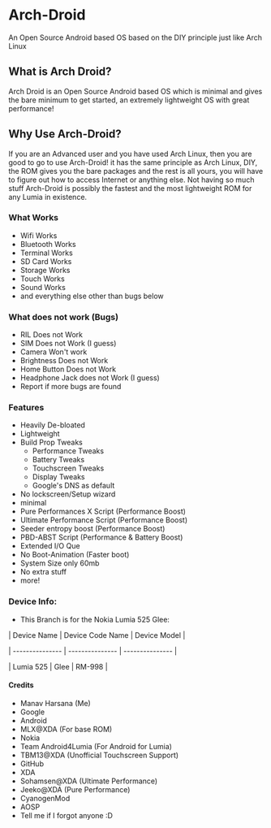 # Arch-Droid
An Open Source Android based OS based on the DIY principle just like Arch Linux

## What is Arch Droid?

Arch Droid is an Open Source Android based OS which is minimal and gives the bare minimum to get started, an extremely lightweight OS with great performance!


## Why Use Arch-Droid?

If you are an Advanced user and you have used Arch Linux, then you are good to go to use Arch-Droid! it has the same principle as Arch Linux, DIY, the ROM gives you the bare packages and the rest is all yours, you will have to figure out how to access Internet or anything else. Not having so much stuff Arch-Droid is possibly the fastest and the most lightweight ROM for any Lumia in existence.

### What Works

- Wifi Works
- Bluetooth Works
- Terminal Works
- SD Card Works
- Storage Works
- Touch Works
- Sound Works
- and everything else other than bugs below

### What does not work (Bugs)

- RIL Does not Work
- SIM Does not Work (I guess)
- Camera Won't work
- Brightness Does not Work
- Home Button Does not Work
- Headphone Jack does not Work (I guess)
- Report if more bugs are found

### Features
- Heavily De-bloated
- Lightweight
- Build Prop Tweaks
  - Performance Tweaks
  - Battery Tweaks
  - Touchscreen Tweaks
  - Display Tweaks
  - Google's DNS as default
- No lockscreen/Setup wizard
- minimal
- Pure Performances X Script (Performance Boost)
- Ultimate Performance Script (Performance Boost)
- Seeder entropy boost (Performance Boost)
- PBD-ABST Script (Performance & Battery Boost)
- Extended I/O Que
- No Boot-Animation (Faster boot)
- System Size only 60mb
- No extra stuff
- more!

### Device Info:

- This Branch is for the Nokia Lumia 525 Glee:

|   Device Name   | Device Code Name |  Device Model   |

| --------------- | ---------------  | --------------- |

|    Lumia 525    |      Glee        |     RM-998      |


#### Credits

- Manav Harsana (Me)
- Google
- Android
- MLX@XDA (For base ROM)
- Nokia
- Team Android4Lumia (For Android for Lumia)
- TBM13@XDA (Unofficial Touchscreen Support)
- GitHub
- XDA
- Sohamsen@XDA (Ultimate Performance)
- Jeeko@XDA (Pure Performance)
- CyanogenMod
- AOSP
- Tell me if I forgot anyone :D
